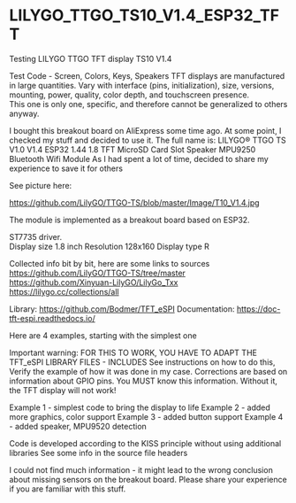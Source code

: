 # LILYGO_TTGO_TS10_V1.4_ESP32_TFT
Testing LILYGO TTGO TFT display TS10 V1.4

Test Code - Screen, Colors, Keys, Speakers
TFT displays are manufactured in large quantities. Vary with interface (pins, initialization), size, versions, mounting, power, quality, color depth, and touchscreen presence.  
This one is only one, specific, and therefore cannot be generalized to others anyway.

I bought this breakout board on AliExpress some time ago.  At some point, I checked my stuff and decided to use it.
The full name is:
LILYGO® TTGO TS V1.0 V1.4 ESP32 1.44 1.8 TFT MicroSD Card Slot Speaker MPU9250 Bluetooth Wifi Module 
As I had spent a lot of time, decided to share my experience to save it for others

See picture here: 

https://github.com/LilyGO/TTGO-TS/blob/master/Image/T10_V1.4.jpg

The module is implemented as a breakout board based on ESP32.

ST7735 driver.  
Display size 1.8 inch
Resolution 128x160
Display type R

Collected info bit by bit, here are some links to sources 
https://github.com/LilyGO/TTGO-TS/tree/master
https://github.com/Xinyuan-LilyGO/LilyGo_Txx
https://lilygo.cc/collections/all

Library:
https://github.com/Bodmer/TFT_eSPI
Documentation: 
https://doc-tft-espi.readthedocs.io/

Here are 4 examples, starting with the simplest one

Important warning:
FOR THIS TO WORK, YOU HAVE TO ADAPT THE TFT_eSPI LIBRARY FILES - INCLUDES
See instructions on how to do this, Verify the example of how it was done in my case.
Corrections are based on information about GPIO pins. You MUST know this information.
Without it, the TFT display will not work!

 Example 1 - simplest code to bring the display to life 
 Example 2 - added more graphics, color support
 Example 3 - added button support
 Example 4 - added speaker, MPU9520 detection  
 
Code is developed according to the KISS principle without using additional libraries
See some info in the source file headers

I could not find much information - it might lead to the wrong conclusion about missing sensors on the breakout board. Please share your experience if you are familiar with this stuff.
